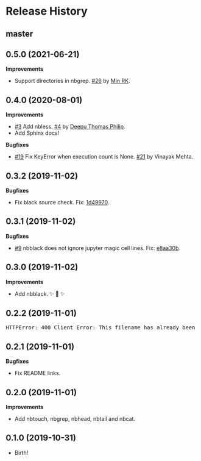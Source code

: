 Release History
===============

master
------

0.5.0 (2021-06-21)
------------------

**Improvements**

- Support directories in nbgrep. [#26](https://github.com/vinayak-mehta/nbcommands/pull/26) by [Min RK](https://github.com/minrk).

0.4.0 (2020-08-01)
------------------

**Improvements**

- [#3](https://github.com/vinayak-mehta/nbcommands/issues/3) Add nbless. [#4](https://github.com/vinayak-mehta/nbcommands/pull/4) by [Deepu Thomas Philip](https://github.com/deepu-tp).
- Add Sphinx docs!

**Bugfixes**

- [#19](https://github.com/vinayak-mehta/nbcommands/issues/19) Fix KeyError when execution count is None. [#21](https://github.com/vinayak-mehta/nbcommands/pull/21) by Vinayak Mehta.

0.3.2 (2019-11-02)
------------------

**Bugfixes**

- Fix black source check. Fix: [1d49970](https://github.com/vinayak-mehta/nbcommands/commit/1d4997076df3cd799e28cc9dcb94ef597dadd940).

0.3.1 (2019-11-02)
------------------

**Bugfixes**

- [#9](https://github.com/vinayak-mehta/nbcommands/issues/9) nbblack does not ignore jupyter magic cell lines. Fix: [e8aa30b](https://github.com/vinayak-mehta/nbcommands/commit/e8aa30b7bc657d7c921eb633143b2a23a98c6901).

0.3.0 (2019-11-02)
------------------

**Improvements**

- Add nbblack. ✨ 🍰 ✨

0.2.2 (2019-11-01)
------------------

<pre>
HTTPError: 400 Client Error: This filename has already been used, use a different version. See https://pypi.org/help/#file-name-reuse for url: https://upload.pypi.org/legacy/
</pre>

0.2.1 (2019-11-01)
------------------

**Bugfixes**

* Fix README links.

0.2.0 (2019-11-01)
------------------

**Improvements**

* Add nbtouch, nbgrep, nbhead, nbtail and nbcat.

0.1.0 (2019-10-31)
------------------

* Birth!
